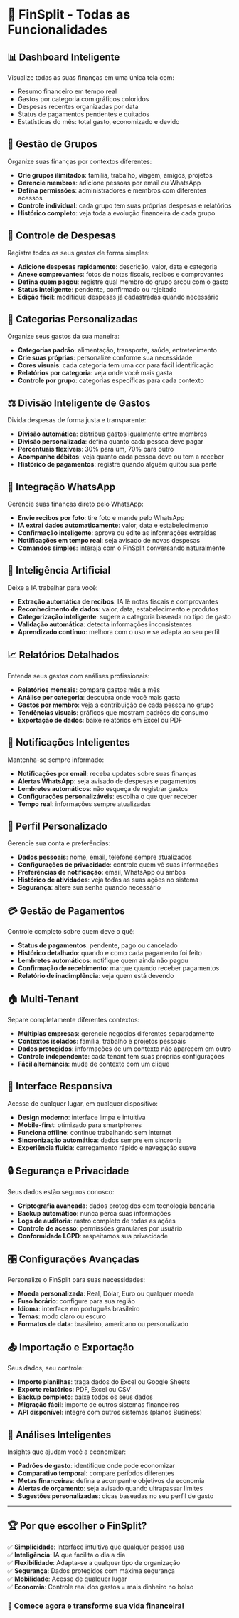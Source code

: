 # 🚀 FinSplit - Todas as Funcionalidades

## 📊 **Dashboard Inteligente**
Visualize todas as suas finanças em uma única tela com:
- Resumo financeiro em tempo real
- Gastos por categoria com gráficos coloridos  
- Despesas recentes organizadas por data
- Status de pagamentos pendentes e quitados
- Estatísticas do mês: total gasto, economizado e devido

## 👥 **Gestão de Grupos**
Organize suas finanças por contextos diferentes:
- **Crie grupos ilimitados**: família, trabalho, viagem, amigos, projetos
- **Gerencie membros**: adicione pessoas por email ou WhatsApp
- **Defina permissões**: administradores e membros com diferentes acessos
- **Controle individual**: cada grupo tem suas próprias despesas e relatórios
- **Histórico completo**: veja toda a evolução financeira de cada grupo

## 💸 **Controle de Despesas**
Registre todos os seus gastos de forma simples:
- **Adicione despesas rapidamente**: descrição, valor, data e categoria
- **Anexe comprovantes**: fotos de notas fiscais, recibos e comprovantes
- **Defina quem pagou**: registre qual membro do grupo arcou com o gasto
- **Status inteligente**: pendente, confirmado ou rejeitado
- **Edição fácil**: modifique despesas já cadastradas quando necessário

## 🎯 **Categorias Personalizadas**
Organize seus gastos da sua maneira:
- **Categorias padrão**: alimentação, transporte, saúde, entretenimento
- **Crie suas próprias**: personalize conforme sua necessidade
- **Cores visuais**: cada categoria tem uma cor para fácil identificação
- **Relatórios por categoria**: veja onde você mais gasta
- **Controle por grupo**: categorias específicas para cada contexto

## ⚖️ **Divisão Inteligente de Gastos**
Divida despesas de forma justa e transparente:
- **Divisão automática**: distribua gastos igualmente entre membros
- **Divisão personalizada**: defina quanto cada pessoa deve pagar
- **Percentuais flexíveis**: 30% para um, 70% para outro
- **Acompanhe débitos**: veja quanto cada pessoa deve ou tem a receber
- **Histórico de pagamentos**: registre quando alguém quitou sua parte

## 📱 **Integração WhatsApp**
Gerencie suas finanças direto pelo WhatsApp:
- **Envie recibos por foto**: tire foto e mande pelo WhatsApp
- **IA extrai dados automaticamente**: valor, data e estabelecimento
- **Confirmação inteligente**: aprove ou edite as informações extraídas
- **Notificações em tempo real**: seja avisado de novas despesas
- **Comandos simples**: interaja com o FinSplit conversando naturalmente

## 🤖 **Inteligência Artificial**
Deixe a IA trabalhar para você:
- **Extração automática de recibos**: IA lê notas fiscais e comprovantes
- **Reconhecimento de dados**: valor, data, estabelecimento e produtos
- **Categorização inteligente**: sugere a categoria baseada no tipo de gasto
- **Validação automática**: detecta informações inconsistentes
- **Aprendizado contínuo**: melhora com o uso e se adapta ao seu perfil

## 📈 **Relatórios Detalhados**
Entenda seus gastos com análises profissionais:
- **Relatórios mensais**: compare gastos mês a mês
- **Análise por categoria**: descubra onde você mais gasta
- **Gastos por membro**: veja a contribuição de cada pessoa no grupo
- **Tendências visuais**: gráficos que mostram padrões de consumo
- **Exportação de dados**: baixe relatórios em Excel ou PDF

## 🔔 **Notificações Inteligentes**
Mantenha-se sempre informado:
- **Notificações por email**: receba updates sobre suas finanças
- **Alertas WhatsApp**: seja avisado de despesas e pagamentos
- **Lembretes automáticos**: não esqueça de registrar gastos
- **Configurações personalizáveis**: escolha o que quer receber
- **Tempo real**: informações sempre atualizadas

## 👤 **Perfil Personalizado**
Gerencie sua conta e preferências:
- **Dados pessoais**: nome, email, telefone sempre atualizados
- **Configurações de privacidade**: controle quem vê suas informações
- **Preferências de notificação**: email, WhatsApp ou ambos
- **Histórico de atividades**: veja todas as suas ações no sistema
- **Segurança**: altere sua senha quando necessário

## 💳 **Gestão de Pagamentos**
Controle completo sobre quem deve o quê:
- **Status de pagamentos**: pendente, pago ou cancelado
- **Histórico detalhado**: quando e como cada pagamento foi feito
- **Lembretes automáticos**: notifique quem ainda não pagou
- **Confirmação de recebimento**: marque quando receber pagamentos
- **Relatório de inadimplência**: veja quem está devendo

## 🏠 **Multi-Tenant**
Separe completamente diferentes contextos:
- **Múltiplas empresas**: gerencie negócios diferentes separadamente
- **Contextos isolados**: família, trabalho e projetos pessoais
- **Dados protegidos**: informações de um contexto não aparecem em outro
- **Controle independente**: cada tenant tem suas próprias configurações
- **Fácil alternância**: mude de contexto com um clique

## 📱 **Interface Responsiva**
Acesse de qualquer lugar, em qualquer dispositivo:
- **Design moderno**: interface limpa e intuitiva
- **Mobile-first**: otimizado para smartphones
- **Funciona offline**: continue trabalhando sem internet
- **Sincronização automática**: dados sempre em sincronia
- **Experiência fluida**: carregamento rápido e navegação suave

## 🔒 **Segurança e Privacidade**
Seus dados estão seguros conosco:
- **Criptografia avançada**: dados protegidos com tecnologia bancária
- **Backup automático**: nunca perca suas informações
- **Logs de auditoria**: rastro completo de todas as ações
- **Controle de acesso**: permissões granulares por usuário
- **Conformidade LGPD**: respeitamos sua privacidade

## 🎛️ **Configurações Avançadas**
Personalize o FinSplit para suas necessidades:
- **Moeda personalizada**: Real, Dólar, Euro ou qualquer moeda
- **Fuso horário**: configure para sua região
- **Idioma**: interface em português brasileiro
- **Temas**: modo claro ou escuro
- **Formatos de data**: brasileiro, americano ou personalizado

## 📤 **Importação e Exportação**
Seus dados, seu controle:
- **Importe planilhas**: traga dados do Excel ou Google Sheets
- **Exporte relatórios**: PDF, Excel ou CSV
- **Backup completo**: baixe todos os seus dados
- **Migração fácil**: importe de outros sistemas financeiros
- **API disponível**: integre com outros sistemas (planos Business)

## 🎯 **Análises Inteligentes**
Insights que ajudam você a economizar:
- **Padrões de gasto**: identifique onde pode economizar
- **Comparativo temporal**: compare períodos diferentes
- **Metas financeiras**: defina e acompanhe objetivos de economia
- **Alertas de orçamento**: seja avisado quando ultrapassar limites
- **Sugestões personalizadas**: dicas baseadas no seu perfil de gasto

---

## 🏆 **Por que escolher o FinSplit?**

✅ **Simplicidade**: Interface intuitiva que qualquer pessoa usa  
✅ **Inteligência**: IA que facilita o dia a dia  
✅ **Flexibilidade**: Adapta-se a qualquer tipo de organização  
✅ **Segurança**: Dados protegidos com máxima segurança  
✅ **Mobilidade**: Acesse de qualquer lugar  
✅ **Economia**: Controle real dos gastos = mais dinheiro no bolso

### 🚀 **Comece agora e transforme sua vida financeira!**
